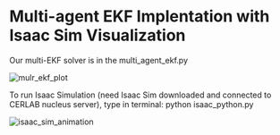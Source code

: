 # Multi-agent EKF Implentation with Isaac Sim Visualization

Our multi-EKF solver is in the multi_agent_ekf.py

![mulr_ekf_plot](https://github.com/ryanwu0521/SLAM_Project/assets/145151588/6540718c-afe3-4cde-8d81-ab5826bc216e)


To run Isaac Simulation (need Isaac Sim downloaded and connected to CERLAB nucleus server), type in terminal: python isaac_python.py

![isaac_sim_animation](https://github.com/ryanwu0521/SLAM_Project/assets/145151588/294f78e8-e4cf-4e2d-b91c-c85dabba5f79)
